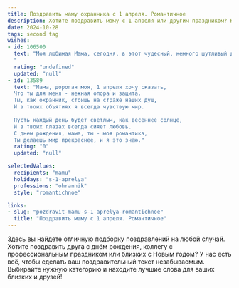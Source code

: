 ```yaml
---
title: Поздравить маму охранника с 1 апреля. Романтичное
description: Хотите поздравить маму с 1 апреля или другим праздником? Наш ИИ создаст незабываемое поздравление, а вы обязательно выделитесь среди других.  
date: 2024-10-28
tags: second tag
wishes:
- id: 106500
  text: "Моя любимая Мама, сегодня, в этот чудесный, немного шутливый день, 1 апреля, я хочу признаться тебе в любви.  Твоя забота и верность – это моя крепость, охраняющая меня от всех невзгод, подобно твоей нелёгкой, но благородной профессии охранника.  Пусть в твоей жизни всегда будет место для счастья, улыбок и спокойствия, пусть все тревоги останутся за пределами твоей души,  а каждый день будет наполнен любовью и теплом.  С праздником, мой дорогой, самый храбрый и нежный человек!
  "
  rating: "undefined"
  updated: "null"
- id: 13589
  text: "Мама, дорогая моя, 1 апреля хочу сказать,
  Что ты для меня - нежная опора и защита.
  Ты, как охранник, стоишь на страже наших душ,
  И в твоих объятиях я всегда чувствую мир.
  
  Пусть каждый день будет светлым, как весеннее солнце,
  И в твоих глазах всегда сияет любовь.
  С днем рождения, мама, ты - моя романтика,
  Ты делаешь мир прекраснее, и я это знаю."
  rating: "0"
  updated: "null"

selectedValues:
  recipients: "mamu"
  holidays: "s-1-aprelya"
  professions: "ohrannik"
  style: "romantichnoe"

links:
- slug: "pozdravit-mamu-s-1-aprelya-romantichnoe"
  title: "Поздравить маму с 1 апреля. Романтичное"
---
```


Здесь вы найдете отличную подборку поздравлений на любой случай. 
Хотите поздравить друга с днём рождения, коллегу с профессиональным праздником или близких с Новым годом? У нас есть всё, чтобы сделать ваш поздравительный текст незабываемым. Выбирайте нужную категорию и находите лучшие слова для ваших близких и друзей!
